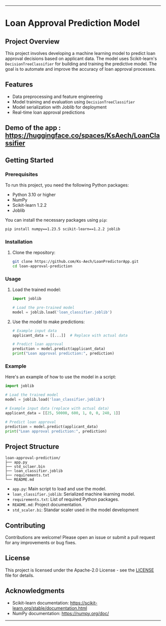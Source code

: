 
---

# Loan Approval Prediction Model

## Project Overview

This project involves developing a machine learning model to predict loan approval decisions based on applicant data. The model uses Scikit-learn's `DecisionTreeClassifier` for building and training the predictive model. The goal is to automate and improve the accuracy of loan approval processes.

## Features

- Data preprocessing and feature engineering
- Model training and evaluation using `DecisionTreeClassifier`
- Model serialization with Joblib for deployment
- Real-time loan approval predictions

## Demo of the app : https://huggingface.co/spaces/KsAech/LoanClassifier

## Getting Started

### Prerequisites

To run this project, you need the following Python packages:
- Python 3.10 or higher
- NumPy
- Scikit-learn 1.2.2
- Joblib

You can install the necessary packages using `pip`:

```bash
pip install numpy==1.23.5 scikit-learn==1.2.2 joblib
```

### Installation

1. Clone the repository:
    ```bash
    git clone https://github.com/Ks-Aech/LoanPredictorApp.git
    cd loan-approval-prediction
    ```

### Usage

1. Load the trained model:

    ```python
    import joblib

    # Load the pre-trained model
    model = joblib.load('loan_classifier.joblib')
    ```

2. Use the model to make predictions:
    ```python
    # Example input data
    applicant_data = [[...]]  # Replace with actual data

    # Predict loan approval
    prediction = model.predict(applicant_data)
    print("Loan approval prediction:", prediction)
    ```

### Example

Here's an example of how to use the model in a script:

```python
import joblib

# Load the trained model
model = joblib.load('loan_classifier.joblib')

# Example input data (replace with actual data)
applicant_data = [[25, 50000, 600, 1, 0, 0, 240, 1]]

# Predict loan approval
prediction = model.predict(applicant_data)
print("Loan approval prediction:", prediction)
```

## Project Structure

```
loan-approval-prediction/
├── app.py
├── std_sclaer.bin
├── loan_classifier.joblib
├── requirements.txt
└── README.md
```

- `app.py`: Main script to load and use the model.
- `loan_classifier.joblib`: Serialized machine learning model.
- `requirements.txt`: List of required Python packages.
- `README.md`: Project documentation.
- `std_scaler.bi`: Standar scaler used in the model development

## Contributing

Contributions are welcome! Please open an issue or submit a pull request for any improvements or bug fixes.

## License

This project is licensed under the Apache-2.0 License - see the [LICENSE](LICENSE) file for details.

## Acknowledgments

- Scikit-learn documentation: https://scikit-learn.org/stable/documentation.html
- NumPy documentation: https://numpy.org/doc/

---

